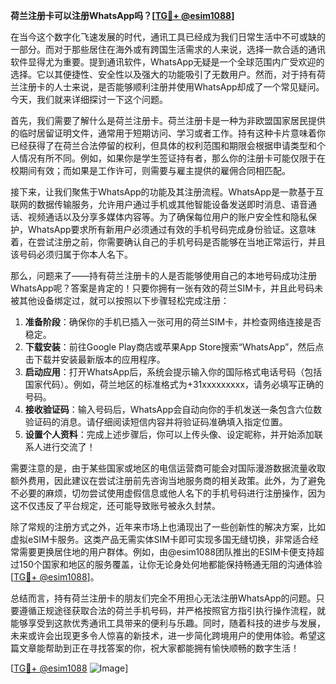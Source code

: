 **荷兰注册卡可以注册WhatsApp吗？[[TG💪+ @esim1088](https://t.me/s/esim1088)]**

在当今这个数字化飞速发展的时代，通讯工具已经成为我们日常生活中不可或缺的一部分。而对于那些居住在海外或有跨国生活需求的人来说，选择一款合适的通讯软件显得尤为重要。提到通讯软件，WhatsApp无疑是一个全球范围内广受欢迎的选择。它以其便捷性、安全性以及强大的功能吸引了无数用户。然而，对于持有荷兰注册卡的人士来说，是否能够顺利注册并使用WhatsApp却成了一个常见疑问。今天，我们就来详细探讨一下这个问题。

首先，我们需要了解什么是荷兰注册卡。荷兰注册卡是一种为非欧盟国家居民提供的临时居留证明文件，通常用于短期访问、学习或者工作。持有这种卡片意味着你已经获得了在荷兰合法停留的权利，但具体的权利范围和期限会根据申请类型和个人情况有所不同。例如，如果你是学生签证持有者，那么你的注册卡可能仅限于在校期间有效；而如果是工作许可，则需要与雇主提供的雇佣合同相匹配。

接下来，让我们聚焦于WhatsApp的功能及其注册流程。WhatsApp是一款基于互联网的数据传输服务，允许用户通过手机或其他智能设备发送即时消息、语音通话、视频通话以及分享多媒体内容等。为了确保每位用户的账户安全性和隐私保护，WhatsApp要求所有新用户必须通过有效的手机号码完成身份验证。这意味着，在尝试注册之前，你需要确认自己的手机号码是否能够在当地正常运行，并且该号码必须归属于你本人名下。

那么，问题来了——持有荷兰注册卡的人是否能够使用自己的本地号码成功注册WhatsApp呢？答案是肯定的！只要你拥有一张有效的荷兰SIM卡，并且此号码未被其他设备绑定过，就可以按照以下步骤轻松完成注册：

1. **准备阶段**：确保你的手机已插入一张可用的荷兰SIM卡，并检查网络连接是否稳定。
2. **下载安装**：前往Google Play商店或苹果App Store搜索“WhatsApp”，然后点击下载并安装最新版本的应用程序。
3. **启动应用**：打开WhatsApp后，系统会提示输入你的国际格式电话号码（包括国家代码）。例如，荷兰地区的标准格式为+31xxxxxxxxx，请务必填写正确的号码。
4. **接收验证码**：输入号码后，WhatsApp会自动向你的手机发送一条包含六位数验证码的消息。请仔细阅读短信内容并将验证码准确填入指定位置。
5. **设置个人资料**：完成上述步骤后，你可以上传头像、设定昵称，并开始添加联系人进行交流了！

需要注意的是，由于某些国家或地区的电信运营商可能会对国际漫游数据流量收取额外费用，因此建议在尝试注册前先咨询当地服务商的相关政策。此外，为了避免不必要的麻烦，切勿尝试使用虚假信息或他人名下的手机号码进行注册操作，因为这不仅违反了平台规定，还可能导致账号被永久封禁。

除了常规的注册方式之外，近年来市场上也涌现出了一些创新性的解决方案，比如虚拟eSIM卡服务。这类产品无需实体SIM卡即可实现多国无缝切换，非常适合经常需要更换居住地的用户群体。例如，由@esim1088团队推出的ESIM卡便支持超过150个国家和地区的服务覆盖，让你无论身处何地都能保持畅通无阻的沟通体验[[TG💪+ @esim1088](https://t.me/s/esim1088)]。

总结而言，持有荷兰注册卡的朋友们完全不用担心无法注册WhatsApp的问题。只要遵循正规途径获取合法的荷兰手机号码，并严格按照官方指引执行操作流程，就能够享受到这款优秀通讯工具带来的便利与乐趣。同时，随着科技的进步与发展，未来或许会出现更多令人惊喜的新技术，进一步简化跨境用户的使用体验。希望这篇文章能帮助到正在寻找答案的你，祝大家都能拥有愉快顺畅的数字生活！

[[TG💪+ @esim1088](https://t.me/s/esim1088) ![Image](https://i.postimg.cc/4NQfJmqS/Snipaste-2025-05-13-00-14-12.png)]
